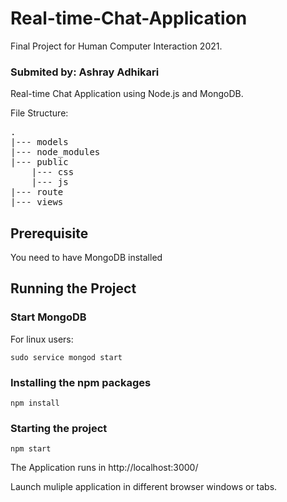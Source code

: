 # Real-time-Chat-Application
Final Project for Human Computer Interaction 2021.
### Submited by: Ashray Adhikari

Real-time Chat Application using Node.js and MongoDB.

File Structure:

<pre>
.  
|--- models  
|--- node_modules  
|--- public
    |--- css
    |--- js
|--- route
|--- views
</pre>

## Prerequisite

You need to have MongoDB installed

## Running the Project

### Start MongoDB

For linux users:

```sudo service mongod start```

### Installing the npm packages

```npm install```

### Starting the project

```npm start```

The Application runs in http://localhost:3000/

Launch muliple application in different browser windows or tabs.
